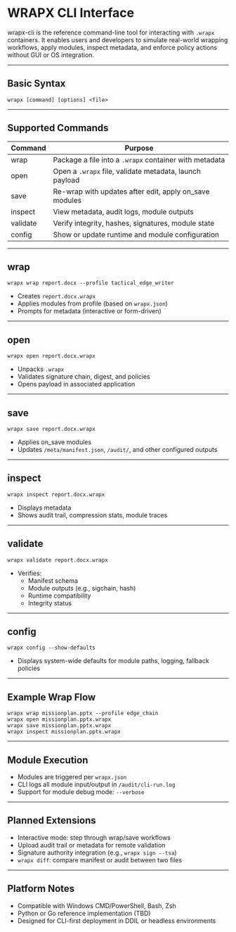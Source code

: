 # WRAPX CLI Interface

wrapx-cli is the reference command-line tool for interacting with `.wrapx` containers. It enables users and developers to simulate real-world wrapping workflows, apply modules, inspect metadata, and enforce policy actions without GUI or OS integration.

---

## Basic Syntax

    wrapx [command] [options] <file>

---

## Supported Commands

| Command   | Purpose                                                |
|-----------|--------------------------------------------------------|
| wrap      | Package a file into a `.wrapx` container with metadata |
| open      | Open a `.wrapx` file, validate metadata, launch payload |
| save      | Re-wrap with updates after edit, apply on_save modules |
| inspect   | View metadata, audit logs, module outputs              |
| validate  | Verify integrity, hashes, signatures, module state     |
| config    | Show or update runtime and module configuration        |

---

## wrap

    wrapx wrap report.docx --profile tactical_edge_writer

- Creates `report.docx.wrapx`
- Applies modules from profile (based on `wrapx.json`)
- Prompts for metadata (interactive or form-driven)

---

## open

    wrapx open report.docx.wrapx

- Unpacks `.wrapx`
- Validates signature chain, digest, and policies
- Opens payload in associated application

---

## save

    wrapx save report.docx.wrapx

- Applies on_save modules
- Updates `/meta/manifest.json`, `/audit/`, and other configured outputs

---

## inspect

    wrapx inspect report.docx.wrapx

- Displays metadata
- Shows audit trail, compression stats, module traces

---

## validate

    wrapx validate report.docx.wrapx

- Verifies:
  - Manifest schema
  - Module outputs (e.g., sigchain, hash)
  - Runtime compatibility
  - Integrity status

---

## config

    wrapx config --show-defaults

- Displays system-wide defaults for module paths, logging, fallback policies

---

## Example Wrap Flow

    wrapx wrap missionplan.pptx --profile edge_chain
    wrapx open missionplan.pptx.wrapx
    wrapx save missionplan.pptx.wrapx
    wrapx inspect missionplan.pptx.wrapx

---

## Module Execution

- Modules are triggered per `wrapx.json`
- CLI logs all module input/output in `/audit/cli-run.log`
- Support for module debug mode: `--verbose`

---

## Planned Extensions

- Interactive mode: step through wrap/save workflows
- Upload audit trail or metadata for remote validation
- Signature authority integration (e.g., `wrapx sign --tsa`)
- `wrapx diff`: compare manifest or audit between two files

---

## Platform Notes

- Compatible with Windows CMD/PowerShell, Bash, Zsh
- Python or Go reference implementation (TBD)
- Designed for CLI-first deployment in DDIL or headless environments
